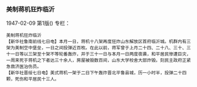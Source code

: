 ### 美制蒋机狂炸临沂

1947-02-09
第1版()
专栏：

    美制蒋机狂炸临沂
    【新华社鲁南前线七日电】本月一日，蒋机十八架再度狂炸山东解放区首府临沂城。机群内有三架为美制空中堡垒，一日之间投弹近百枚。在此以前，蒋军曾于上月二十四、二十八、三十、三十一日等以三架至十架不等轮番轰炸，并于三十一日与本月一日两度夜袭，和平居民惨遭巨灾，一周来死于蒋机之下者达三十余人，房屋被毁数百间，山东大学校舍大部炸毁。刻民主政府正紧急救济医治伤员。
    【新华社晋绥七日电】美式蒋机一架于二日下午轰炸晋北平鲁县城，历一小时半，投弹二十四颗，死伤和平居民十三人。
